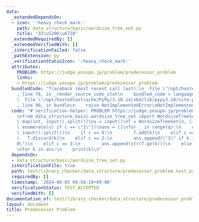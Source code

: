 ```yaml
---
data:
  _extendedDependsOn:
  - icon: ':heavy_check_mark:'
    path: data_structure/basic/wordsize_tree_set.py
    title: "32\u5206\u6728"
  _extendedRequiredBy: []
  _extendedVerifiedWith: []
  _isVerificationFailed: false
  _pathExtension: py
  _verificationStatusIcon: ':heavy_check_mark:'
  attributes:
    PROBLEM: https://judge.yosupo.jp/problem/predecessor_problem
    links:
    - https://judge.yosupo.jp/problem/predecessor_problem
  bundledCode: "Traceback (most recent call last):\n  File \"/opt/hostedtoolcache/PyPy/3.10.14/x64/lib/pypy3.10/site-packages/onlinejudge_verify/documentation/build.py\"\
    , line 76, in _render_source_code_stat\n    bundled_code = language.bundle(\n\
    \  File \"/opt/hostedtoolcache/PyPy/3.10.14/x64/lib/pypy3.10/site-packages/onlinejudge_verify/languages/python.py\"\
    , line 96, in bundle\n    raise NotImplementedError\nNotImplementedError\n"
  code: "# verification-helper: PROBLEM https://judge.yosupo.jp/problem/predecessor_problem\n\
    \nfrom data_structure.basic.wordsize_tree_set import WordsizeTreeSet\n\nn, q =\
    \ map(int, input().split())\ns = input()\nT = WordsizeTreeSet(n, [i for i, c in\
    \ enumerate(s) if c == \"1\"])\nans = []\nfor _ in range(q):\n    c, k = map(int,\
    \ input().split())\n    if c == 0:\n        T.add(k)\n    elif c == 1:\n     \
    \   T.discard(k)\n    elif c == 2:\n        ans.append(\"1\" if k in T else \"\
    0\")\n    elif c == 3:\n        ans.append(str(T.ge(k)))\n    else:\n        ans.append(str(T.le(k)))\n\
    \nfor k in ans:\n    print(k)\n"
  dependsOn:
  - data_structure/basic/wordsize_tree_set.py
  isVerificationFile: true
  path: test/library_checker/data_structure/predecessor_problem.test.py
  requiredBy: []
  timestamp: '2024-06-05 09:56:18+09:00'
  verificationStatus: TEST_ACCEPTED
  verifiedWith: []
documentation_of: test/library_checker/data_structure/predecessor_problem.test.py
layout: document
title: Predecessor Problem
---
```

